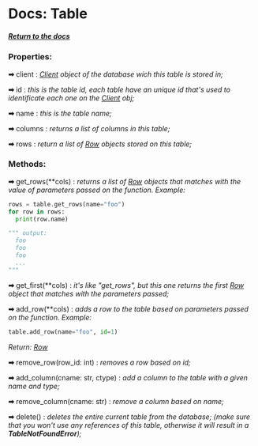 # Docs: Table

##### [Return to the docs](https://github.com/HidekiHrk/JLDB/blob/master/docs/main.md)

### Properties:

**➡** client : *[Client](https://github.com/HidekiHrk/JLDB/blob/master/docs/client.md) object of the database wich this table is stored in;*

**➡** id : *this is the table id, each table have an unique id that's used to identificate each one on the [Client](https://github.com/HidekiHrk/JLDB/blob/master/docs/client.md) obj;*

**➡** name : *this is the table name;*

**➡** columns : *returns a list of columns in this table;*

**➡** rows : *return a list of [Row](https://github.com/HidekiHrk/JLDB/blob/master/docs/row.md) objects stored on this table;*

### Methods:

**➡** get_rows(**cols) : *returns a list of [Row](https://github.com/HidekiHrk/JLDB/blob/master/docs/row.md) objects that matches with the value of parameters passed on the function. Example:*

```python
rows = table.get_rows(name="foo")
for row in rows:
  print(row.name)

""" output:
  foo
  foo
  foo
  ...
"""
```

**➡** get_first(**cols) : *it's like "get_rows", but this one returns the first [Row](https://github.com/HidekiHrk/JLDB/blob/master/docs/row.md) object that matches with the parameters passed;*

**➡** add_row(**cols) : *adds a row to the table based on parameters passed on the function. Example:*
```python
table.add_row(name="foo", id=1)
```
*Return: [Row](https://github.com/HidekiHrk/JLDB/blob/master/docs/row.md)*

**➡** remove_row(row_id: int) : *removes a row based on id;*

**➡** add_column(cname: str, ctype) : *add a column to the table with a given name and type;*

**➡** remove_column(cname: str) : *remove a column based on name;*

**➡** delete() : *deletes the entire current table from the database; (make sure that you won't use any references of this table, otherwise it will result in a __TableNotFoundError__);*

